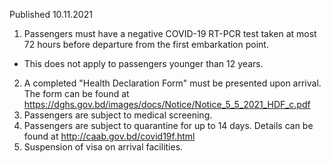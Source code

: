 Published 10.11.2021
1. Passengers must have a negative COVID-19 RT-PCR test taken at most 72 hours before departure from the first embarkation point.
- This does not apply to passengers younger than 12 years.
2. A completed "Health Declaration Form" must be presented upon arrival. The form can be found at <a href="https://dghs.gov.bd/images/docs/Notice/Notice_5_5_2021_HDF_c.pdf">https://dghs.gov.bd/images/docs/Notice/Notice_5_5_2021_HDF_c.pdf</a>
3. Passengers are subject to medical screening.
4. Passengers are subject to quarantine for up to 14 days. Details can be found at <a href="http://caab.gov.bd/covid19f.html">http://caab.gov.bd/covid19f.html</a>
5. Suspension of visa on arrival facilities.